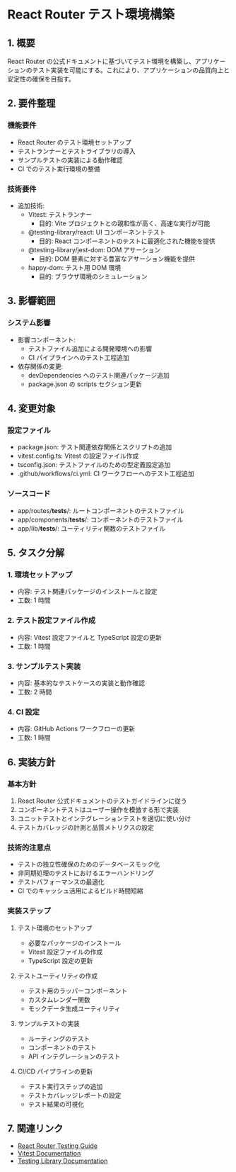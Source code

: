 # React Router テスト環境構築

## 1. 概要

React Router の公式ドキュメントに基づいてテスト環境を構築し、アプリケーションのテスト実装を可能にする。これにより、アプリケーションの品質向上と安定性の確保を目指す。

## 2. 要件整理

### 機能要件

- React Router のテスト環境セットアップ
- テストランナーとテストライブラリの導入
- サンプルテストの実装による動作確認
- CI でのテスト実行環境の整備

### 技術要件

- 追加技術:
  - Vitest: テストランナー
    - 目的: Vite プロジェクトとの親和性が高く、高速な実行が可能
  - @testing-library/react: UI コンポーネントテスト
    - 目的: React コンポーネントのテストに最適化された機能を提供
  - @testing-library/jest-dom: DOM アサーション
    - 目的: DOM 要素に対する豊富なアサーション機能を提供
  - happy-dom: テスト用 DOM 環境
    - 目的: ブラウザ環境のシミュレーション

## 3. 影響範囲

### システム影響

- 影響コンポーネント:
  - テストファイル追加による開発環境への影響
  - CI パイプラインへのテスト工程追加
- 依存関係の変更:
  - devDependencies へのテスト関連パッケージ追加
  - package.json の scripts セクション更新

## 4. 変更対象

### 設定ファイル

- package.json: テスト関連依存関係とスクリプトの追加
- vitest.config.ts: Vitest の設定ファイル作成
- tsconfig.json: テストファイルのための型定義設定追加
- .github/workflows/ci.yml: CI ワークフローへのテスト工程追加

### ソースコード

- app/routes/**tests**/: ルートコンポーネントのテストファイル
- app/components/**tests**/: コンポーネントのテストファイル
- app/lib/**tests**/: ユーティリティ関数のテストファイル

## 5. タスク分解

### 1. 環境セットアップ

- 内容: テスト関連パッケージのインストールと設定
- 工数: 1 時間

### 2. テスト設定ファイル作成

- 内容: Vitest 設定ファイルと TypeScript 設定の更新
- 工数: 1 時間

### 3. サンプルテスト実装

- 内容: 基本的なテストケースの実装と動作確認
- 工数: 2 時間

### 4. CI 設定

- 内容: GitHub Actions ワークフローの更新
- 工数: 1 時間

## 6. 実装方針

### 基本方針

1. React Router 公式ドキュメントのテストガイドラインに従う
2. コンポーネントテストはユーザー操作を模倣する形で実装
3. ユニットテストとインテグレーションテストを適切に使い分け
4. テストカバレッジの計測と品質メトリクスの設定

### 技術的注意点

- テストの独立性確保のためのデータベースモック化
- 非同期処理のテストにおけるエラーハンドリング
- テストパフォーマンスの最適化
- CI でのキャッシュ活用によるビルド時間短縮

### 実装ステップ

1. テスト環境のセットアップ

   - 必要なパッケージのインストール
   - Vitest 設定ファイルの作成
   - TypeScript 設定の更新

2. テストユーティリティの作成

   - テスト用のラッパーコンポーネント
   - カスタムレンダー関数
   - モックデータ生成ユーティリティ

3. サンプルテストの実装

   - ルーティングのテスト
   - コンポーネントのテスト
   - API インテグレーションのテスト

4. CI/CD パイプラインの更新
   - テスト実行ステップの追加
   - テストカバレッジレポートの設定
   - テスト結果の可視化

## 7. 関連リンク

- [React Router Testing Guide](https://reactrouter.com/start/framework/testing)
- [Vitest Documentation](https://vitest.dev/)
- [Testing Library Documentation](https://testing-library.com/docs/react-testing-library/intro/)
